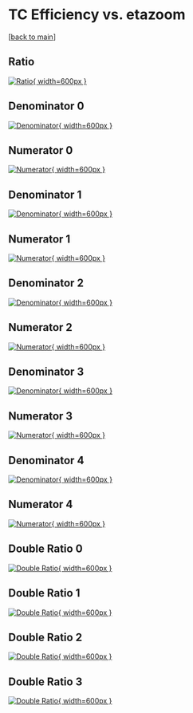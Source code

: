 # TC Efficiency vs. etazoom

[[back to main](./)]



## Ratio

[![Ratio](../mtv/var/TC_loweta_13_1_eff_etazoom.png){ width=600px }](../mtv/var/TC_loweta_13_1_eff_etazoom.pdf)

## Denominator 0

[![Denominator](../mtv/den/TC_loweta_13_1_eff_etazoom_den0.png){ width=600px }](../mtv/den/TC_loweta_13_1_eff_etazoom_den0.pdf)

## Numerator 0

[![Numerator](../mtv/num/TC_loweta_13_1_eff_etazoom_num0.png){ width=600px }](../mtv/num/TC_loweta_13_1_eff_etazoom_num0.pdf)

## Denominator 1

[![Denominator](../mtv/den/TC_loweta_13_1_eff_etazoom_den1.png){ width=600px }](../mtv/den/TC_loweta_13_1_eff_etazoom_den1.pdf)

## Numerator 1

[![Numerator](../mtv/num/TC_loweta_13_1_eff_etazoom_num1.png){ width=600px }](../mtv/num/TC_loweta_13_1_eff_etazoom_num1.pdf)

## Denominator 2

[![Denominator](../mtv/den/TC_loweta_13_1_eff_etazoom_den2.png){ width=600px }](../mtv/den/TC_loweta_13_1_eff_etazoom_den2.pdf)

## Numerator 2

[![Numerator](../mtv/num/TC_loweta_13_1_eff_etazoom_num2.png){ width=600px }](../mtv/num/TC_loweta_13_1_eff_etazoom_num2.pdf)

## Denominator 3

[![Denominator](../mtv/den/TC_loweta_13_1_eff_etazoom_den3.png){ width=600px }](../mtv/den/TC_loweta_13_1_eff_etazoom_den3.pdf)

## Numerator 3

[![Numerator](../mtv/num/TC_loweta_13_1_eff_etazoom_num3.png){ width=600px }](../mtv/num/TC_loweta_13_1_eff_etazoom_num3.pdf)

## Denominator 4

[![Denominator](../mtv/den/TC_loweta_13_1_eff_etazoom_den4.png){ width=600px }](../mtv/den/TC_loweta_13_1_eff_etazoom_den4.pdf)

## Numerator 4

[![Numerator](../mtv/num/TC_loweta_13_1_eff_etazoom_num4.png){ width=600px }](../mtv/num/TC_loweta_13_1_eff_etazoom_num4.pdf)

## Double Ratio 0

[![Double Ratio](../mtv/ratio/TC_loweta_13_1_eff_etazoom_ratio0.png){ width=600px }](../mtv/ratio/TC_loweta_13_1_eff_etazoom_ratio0.pdf)

## Double Ratio 1

[![Double Ratio](../mtv/ratio/TC_loweta_13_1_eff_etazoom_ratio1.png){ width=600px }](../mtv/ratio/TC_loweta_13_1_eff_etazoom_ratio1.pdf)

## Double Ratio 2

[![Double Ratio](../mtv/ratio/TC_loweta_13_1_eff_etazoom_ratio2.png){ width=600px }](../mtv/ratio/TC_loweta_13_1_eff_etazoom_ratio2.pdf)

## Double Ratio 3

[![Double Ratio](../mtv/ratio/TC_loweta_13_1_eff_etazoom_ratio3.png){ width=600px }](../mtv/ratio/TC_loweta_13_1_eff_etazoom_ratio3.pdf)

